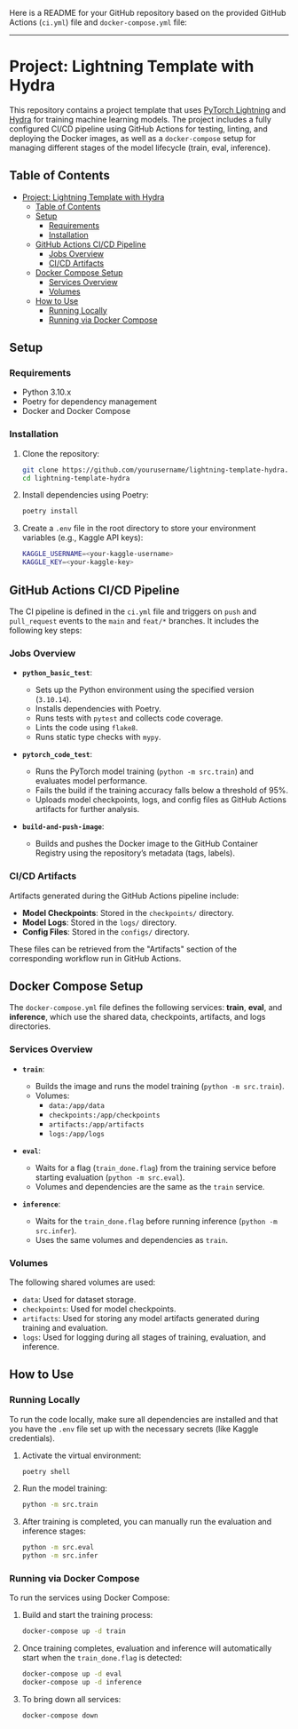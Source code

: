 Here is a README for your GitHub repository based on the provided GitHub Actions (`ci.yml`) file and `docker-compose.yml` file:

---

# Project: Lightning Template with Hydra

This repository contains a project template that uses [PyTorch Lightning](https://www.pytorchlightning.ai/) and [Hydra](https://hydra.cc/) for training machine learning models. The project includes a fully configured CI/CD pipeline using GitHub Actions for testing, linting, and deploying the Docker images, as well as a `docker-compose` setup for managing different stages of the model lifecycle (train, eval, inference).

## Table of Contents
- [Project: Lightning Template with Hydra](#project-lightning-template-with-hydra)
  - [Table of Contents](#table-of-contents)
  - [Setup](#setup)
    - [Requirements](#requirements)
    - [Installation](#installation)
  - [GitHub Actions CI/CD Pipeline](#github-actions-cicd-pipeline)
    - [Jobs Overview](#jobs-overview)
    - [CI/CD Artifacts](#cicd-artifacts)
  - [Docker Compose Setup](#docker-compose-setup)
    - [Services Overview](#services-overview)
    - [Volumes](#volumes)
  - [How to Use](#how-to-use)
    - [Running Locally](#running-locally)
    - [Running via Docker Compose](#running-via-docker-compose)

## Setup

### Requirements
- Python 3.10.x
- Poetry for dependency management
- Docker and Docker Compose

### Installation

1. Clone the repository:
   ```bash
   git clone https://github.com/yourusername/lightning-template-hydra.git
   cd lightning-template-hydra
   ```

2. Install dependencies using Poetry:
   ```bash
   poetry install
   ```

3. Create a `.env` file in the root directory to store your environment variables (e.g., Kaggle API keys):
   ```bash
   KAGGLE_USERNAME=<your-kaggle-username>
   KAGGLE_KEY=<your-kaggle-key>
   ```

## GitHub Actions CI/CD Pipeline

The CI pipeline is defined in the `ci.yml` file and triggers on `push` and `pull_request` events to the `main` and `feat/*` branches. It includes the following key steps:

### Jobs Overview

- **`python_basic_test`**: 
  - Sets up the Python environment using the specified version (`3.10.14`).
  - Installs dependencies with Poetry.
  - Runs tests with `pytest` and collects code coverage.
  - Lints the code using `flake8`.
  - Runs static type checks with `mypy`.

- **`pytorch_code_test`**:
  - Runs the PyTorch model training (`python -m src.train`) and evaluates model performance.
  - Fails the build if the training accuracy falls below a threshold of 95%.
  - Uploads model checkpoints, logs, and config files as GitHub Actions artifacts for further analysis.

- **`build-and-push-image`**:
  - Builds and pushes the Docker image to the GitHub Container Registry using the repository’s metadata (tags, labels).

### CI/CD Artifacts

Artifacts generated during the GitHub Actions pipeline include:
- **Model Checkpoints**: Stored in the `checkpoints/` directory.
- **Model Logs**: Stored in the `logs/` directory.
- **Config Files**: Stored in the `configs/` directory.
  
These files can be retrieved from the "Artifacts" section of the corresponding workflow run in GitHub Actions.

## Docker Compose Setup

The `docker-compose.yml` file defines the following services: **train**, **eval**, and **inference**, which use the shared data, checkpoints, artifacts, and logs directories.

### Services Overview

- **`train`**: 
  - Builds the image and runs the model training (`python -m src.train`).
  - Volumes:
    - `data:/app/data`
    - `checkpoints:/app/checkpoints`
    - `artifacts:/app/artifacts`
    - `logs:/app/logs`

- **`eval`**:
  - Waits for a flag (`train_done.flag`) from the training service before starting evaluation (`python -m src.eval`).
  - Volumes and dependencies are the same as the `train` service.

- **`inference`**:
  - Waits for the `train_done.flag` before running inference (`python -m src.infer`).
  - Uses the same volumes and dependencies as `train`.

### Volumes

The following shared volumes are used:
- `data`: Used for dataset storage.
- `checkpoints`: Used for model checkpoints.
- `artifacts`: Used for storing any model artifacts generated during training and evaluation.
- `logs`: Used for logging during all stages of training, evaluation, and inference.

## How to Use

### Running Locally

To run the code locally, make sure all dependencies are installed and that you have the `.env` file set up with the necessary secrets (like Kaggle credentials).

1. Activate the virtual environment:
   ```bash
   poetry shell
   ```

2. Run the model training:
   ```bash
   python -m src.train
   ```

3. After training is completed, you can manually run the evaluation and inference stages:
   ```bash
   python -m src.eval
   python -m src.infer
   ```

### Running via Docker Compose

To run the services using Docker Compose:

1. Build and start the training process:
   ```bash
   docker-compose up -d train
   ```

2. Once training completes, evaluation and inference will automatically start when the `train_done.flag` is detected:
   ```bash
   docker-compose up -d eval
   docker-compose up -d inference
   ```

3. To bring down all services:
   ```bash
   docker-compose down
   ```